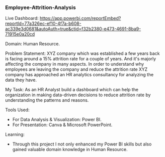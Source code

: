 ### Employee-Attrition-Analysis

Live Dashboard: https://app.powerbi.com/reportEmbed?reportId=77a326ec-ef10-4f7a-b608-ac339e3d0681&autoAuth=true&ctid=f32b2380-e473-4691-8ba9-71915e0a20cd

Domain: Human Resource.

Problem Statement: XYZ company which was established a few years back is facing around a 15% attrition rate for
a couple of years. And it's majorly affecting the company in many aspects. In order to
understand why employees are leaving the company and reduce the attrition rate XYZ
company has approached an HR analytics consultancy for analyzing the data they have.

My Task: As an HR Analyst build a dashboard which can help the organization in making data-driven decisions to reduce attrition rate by understanding the patterns and reasons.

Tools Used:
- For Data Analysis & Visualization: Power BI.
- For Presentation: Canva & Microsoft PowerPoint.

Learning:
- Through this project I not only enhanced my Power BI skills but also gained valuable domain knowledge in Human Resource.
